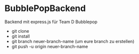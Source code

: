 # BubblePopBackend

Backend mit express.js für Team D Bubblepop


* git clone
* git install
* git branch neuer-branch-name (um eure branch zu erstellen)
* git push -u origin neuer-branch-name

